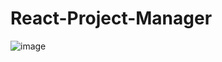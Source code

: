 # React-Project-Manager

![image](https://github.com/user-attachments/assets/38d4c275-b792-419d-a4ea-cbe7210087a2)

